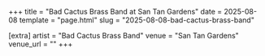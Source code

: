 +++
title = "Bad Cactus Brass Band at San Tan Gardens"
date = 2025-08-08
template = "page.html"
slug = "2025-08-08-bad-cactus-brass-band"

[extra]
artist = "Bad Cactus Brass Band"
venue = "San Tan Gardens"
venue_url = ""
+++
